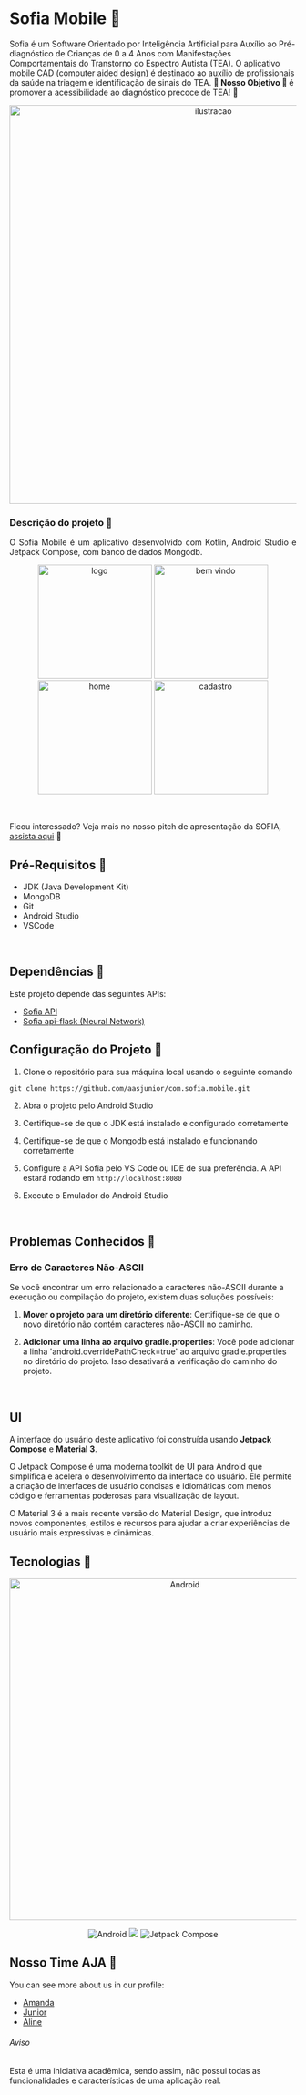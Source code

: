 # Sofia Mobile 💜

Sofia é um Software Orientado por Inteligência Artificial para Auxílio ao Pré-diagnóstico de Crianças de 0 a 4 Anos com Manifestações Comportamentais do Transtorno do Espectro Autista (TEA). O aplicativo mobile CAD (computer aided design) é destinado ao auxílio de profissionais da saúde na triagem e identificação de sinais do TEA. <strong> 💜 Nosso Objetivo 💜 </strong> é promover a acessibilidade ao diagnóstico precoce de TEA! 💜

<div align="center">
  <img src="https://github.com/aasjunior/com.sofia.mobile/assets/85968113/ce5ba98e-c63a-4fb7-a311-ced454084bc7" width="700" alt="ilustracao">
</div>

### Descrição do projeto 💜

<p align="justify">
O Sofia Mobile é um aplicativo desenvolvido com Kotlin, Android Studio e Jetpack Compose, com banco de dados Mongodb.
</p>

<p align="center">
  <img src="https://github.com/aasjunior/com.sofia.mobile/assets/85968113/35a123c0-4e46-4803-b91a-3e306a18d657" width="200" alt="logo">
  <img src="https://github.com/aasjunior/com.sofia.mobile/assets/85968113/1aa4def9-496e-4285-bccc-a16f2b3a5ae8" width="200" alt="bem vindo">
   
  <img src="https://github.com/aasjunior/com.sofia.mobile/assets/85968113/55f28fab-5d3f-4fb3-9921-4d94e592be53" width="200" alt="home">
  <img src="https://github.com/aasjunior/com.sofia.mobile/assets/85968113/662fb921-1500-419c-92ba-f3a8b3ef59e2" width="200" alt="cadastro">
</p>
<br>
 
Ficou interessado? Veja mais no nosso pitch de apresentação da SOFIA, [assista aqui](https://youtu.be/ArjSy3HSWuY) 💜

## Pré-Requisitos 💜

* JDK (Java Development Kit)
* MongoDB 
* Git
* Android Studio
* VSCode
<br>

## Dependências 💜

Este projeto depende das seguintes APIs:

* [Sofia API](https://github.com/aasjunior/com.sofia.restapi.git)
* [Sofia api-flask (Neural Network)](https://github.com/mandis-ncs/api-flask.git)
  <br>

## Configuração do Projeto 💜

1. Clone o repositório para sua máquina local usando o seguinte comando
```
git clone https://github.com/aasjunior/com.sofia.mobile.git
```

2. Abra o projeto pelo Android Studio

3. Certifique-se de que o JDK está instalado e configurado corretamente

4. Certifique-se de que o Mongodb está instalado e funcionando corretamente

5. Configure a API Sofia pelo VS Code ou IDE de sua preferência. A API estará rodando em `http://localhost:8080`

6. Execute o Emulador do Android Studio
<br>

## Problemas Conhecidos 💜

### Erro de Caracteres Não-ASCII 

Se você encontrar um erro relacionado a caracteres não-ASCII durante a execução ou compilação do projeto, existem duas soluções possíveis:

1. **Mover o projeto para um diretório diferente**: Certifique-se de que o novo diretório não contém caracteres não-ASCII no caminho.

2. **Adicionar uma linha ao arquivo gradle.properties**: Você pode adicionar a linha 'android.overridePathCheck=true' ao arquivo gradle.properties no diretório do projeto. Isso desativará a verificação do caminho do projeto.
<br>

## UI
A interface do usuário deste aplicativo foi construída usando **Jetpack Compose** e **Material 3**.

O Jetpack Compose é uma moderna toolkit de UI para Android que simplifica e acelera o desenvolvimento da interface do usuário. Ele permite a criação de interfaces de usuário concisas e idiomáticas com menos código e ferramentas poderosas para visualização de layout.

<div>O Material 3 é a mais recente versão do Material Design, que introduz novos componentes, estilos e recursos para ajudar a criar experiências de usuário mais expressivas e dinâmicas.
<br> </div>

## Tecnologias 💜
<p align="center">
   <img src="https://github.com/aasjunior/com.sofia.mobile/assets/61213599/db90a6e0-3c46-4891-ad39-8405d499bea9" width="600px" alt="Android"/>
<div align="center"><img src="https://img.shields.io/badge/Android-3DDC84?style=for-the-badge&logo=android&logoColor=white" alt="Android"/>
   <img src="https://img.shields.io/badge/kotlin-%237F52FF.svg?style=for-the-badge&logo=kotlin&logoColor=white"/>
   <img src="https://img.shields.io/badge/Jetpack%20Compose-FF4081?style=for-the-badge&logo=jetpack&logoColor=white" alt="Jetpack Compose"/></div>
</p>

## Nosso Time AJA 💜
You can see more about us in our profile:
* [Amanda](https://github.com/mandis-ncs)
* [Junior](https://github.com/aasjunior)
* [Aline](https://github.com/AlineLauriano)

###### Aviso
Esta é uma iniciativa acadêmica, sendo assim, não possui todas as funcionalidades e características de uma aplicação real.

